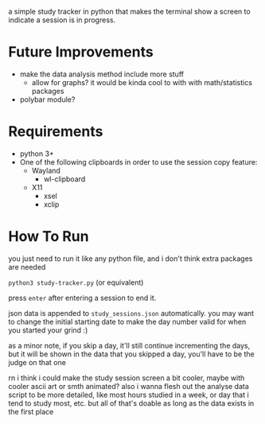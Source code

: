 a simple study tracker in python that makes the terminal show a screen to indicate a session is in progress.

# Future Improvements

- make the data analysis method include more stuff
  - allow for graphs? it would be kinda cool to with with math/statistics packages
- polybar module?

# Requirements
- python 3+
- One of the following clipboards in order to use the session copy feature: 
    - Wayland
        - wl-clipboard
    - X11
        - xsel 
        - xclip

# How To Run

you just need to run it like any python file, and i don't think extra packages are needed

```python3 study-tracker.py``` (or equivalent)

press `enter` after entering a session to end it.

json data is appended to `study_sessions.json` automatically. you may want to change the initial starting date to make the day number valid for when you started your grind :)

as a minor note, if you skip a day, it'll still continue incrementing the days, but it will be shown in the data that you skipped a day, you'll have to be the judge on that one

rn i think i could make the study session screen a bit cooler, maybe with cooler ascii art or smth animated? also i wanna flesh out the analyse data script to be more detailed, like most hours studied in a week, or day that i tend to study most, etc. but all of that's doable as long as the data exists in the first place
